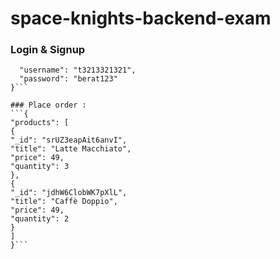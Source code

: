 # space-knights-backend-exam


### Login & Signup
```{
  "username": "t3213321321",
  "password": "berat123"
}```

### Place order :
```{
"products": [
{
"_id": "srUZ3eapAit6anvI",
"title": "Latte Macchiato",
"price": 49,
"quantity": 3
},
{
"_id": "jdhW6ClobWK7pXlL",
"title": "Caffè Doppio",
"price": 49,
"quantity": 2
}
]
}```
